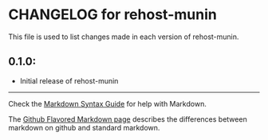 # CHANGELOG for rehost-munin

This file is used to list changes made in each version of rehost-munin.

## 0.1.0:

* Initial release of rehost-munin

- - -
Check the [Markdown Syntax Guide](http://daringfireball.net/projects/markdown/syntax) for help with Markdown.

The [Github Flavored Markdown page](http://github.github.com/github-flavored-markdown/) describes the differences between markdown on github and standard markdown.
